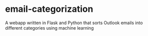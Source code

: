 # email-categorization
A webapp written in Flask and Python that sorts Outlook emails into different categories using machine learning

